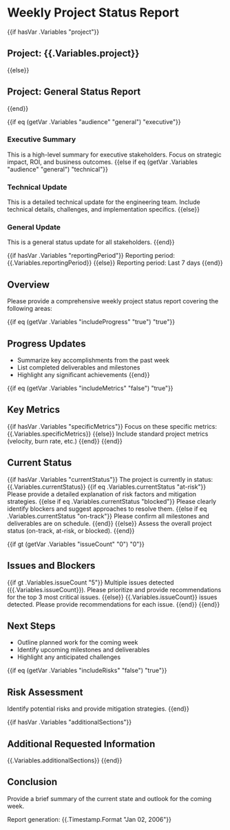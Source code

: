 # Weekly Project Status Report

{{if hasVar .Variables "project"}}
## Project: {{.Variables.project}}
{{else}}
## Project: General Status Report
{{end}}

{{if eq (getVar .Variables "audience" "general") "executive"}}
### Executive Summary
This is a high-level summary for executive stakeholders. Focus on strategic impact, ROI, and business outcomes.
{{else if eq (getVar .Variables "audience" "general") "technical"}}
### Technical Update
This is a detailed technical update for the engineering team. Include technical details, challenges, and implementation specifics.
{{else}}
### General Update
This is a general status update for all stakeholders.
{{end}}

{{if hasVar .Variables "reportingPeriod"}}
Reporting period: {{.Variables.reportingPeriod}}
{{else}}
Reporting period: Last 7 days
{{end}}

## Overview

Please provide a comprehensive weekly project status report covering the following areas:

{{if eq (getVar .Variables "includeProgress" "true") "true"}}
## Progress Updates
- Summarize key accomplishments from the past week
- List completed deliverables and milestones
- Highlight any significant achievements
{{end}}

{{if eq (getVar .Variables "includeMetrics" "false") "true"}}
## Key Metrics
{{if hasVar .Variables "specificMetrics"}}
Focus on these specific metrics: {{.Variables.specificMetrics}}
{{else}}
Include standard project metrics (velocity, burn rate, etc.)
{{end}}
{{end}}

## Current Status
{{if hasVar .Variables "currentStatus"}}
The project is currently in status: {{.Variables.currentStatus}}
{{if eq .Variables.currentStatus "at-risk"}}
Please provide a detailed explanation of risk factors and mitigation strategies.
{{else if eq .Variables.currentStatus "blocked"}}
Please clearly identify blockers and suggest approaches to resolve them.
{{else if eq .Variables.currentStatus "on-track"}}
Please confirm all milestones and deliverables are on schedule.
{{end}}
{{else}}
Assess the overall project status (on-track, at-risk, or blocked).
{{end}}

{{if gt (getVar .Variables "issueCount" "0") "0"}}
## Issues and Blockers
{{if gt .Variables.issueCount "5"}}
Multiple issues detected ({{.Variables.issueCount}}). Please prioritize and provide recommendations for the top 3 most critical issues.
{{else}}
{{.Variables.issueCount}} issues detected. Please provide recommendations for each issue.
{{end}}
{{end}}

## Next Steps
- Outline planned work for the coming week
- Identify upcoming milestones and deliverables
- Highlight any anticipated challenges

{{if eq (getVar .Variables "includeRisks" "false") "true"}}
## Risk Assessment
Identify potential risks and provide mitigation strategies.
{{end}}

{{if hasVar .Variables "additionalSections"}}
## Additional Requested Information
{{.Variables.additionalSections}}
{{end}}

## Conclusion
Provide a brief summary of the current state and outlook for the coming week.

Report generation: {{.Timestamp.Format "Jan 02, 2006"}}